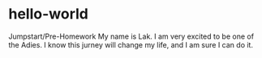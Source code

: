 # hello-world
Jumpstart/Pre-Homework
My name is Lak. I am very excited to be one of the Adies. I know this jurney will change my life, and I am sure I can do it. 
